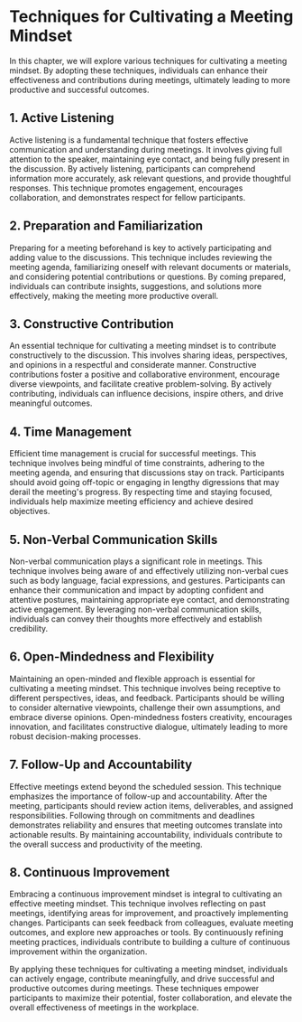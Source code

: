 Techniques for Cultivating a Meeting Mindset
=====================================================

In this chapter, we will explore various techniques for cultivating a meeting mindset. By adopting these techniques, individuals can enhance their effectiveness and contributions during meetings, ultimately leading to more productive and successful outcomes.

**1. Active Listening**
-----------------------

Active listening is a fundamental technique that fosters effective communication and understanding during meetings. It involves giving full attention to the speaker, maintaining eye contact, and being fully present in the discussion. By actively listening, participants can comprehend information more accurately, ask relevant questions, and provide thoughtful responses. This technique promotes engagement, encourages collaboration, and demonstrates respect for fellow participants.

**2. Preparation and Familiarization**
--------------------------------------

Preparing for a meeting beforehand is key to actively participating and adding value to the discussions. This technique includes reviewing the meeting agenda, familiarizing oneself with relevant documents or materials, and considering potential contributions or questions. By coming prepared, individuals can contribute insights, suggestions, and solutions more effectively, making the meeting more productive overall.

**3. Constructive Contribution**
--------------------------------

An essential technique for cultivating a meeting mindset is to contribute constructively to the discussion. This involves sharing ideas, perspectives, and opinions in a respectful and considerate manner. Constructive contributions foster a positive and collaborative environment, encourage diverse viewpoints, and facilitate creative problem-solving. By actively contributing, individuals can influence decisions, inspire others, and drive meaningful outcomes.

**4. Time Management**
----------------------

Efficient time management is crucial for successful meetings. This technique involves being mindful of time constraints, adhering to the meeting agenda, and ensuring that discussions stay on track. Participants should avoid going off-topic or engaging in lengthy digressions that may derail the meeting's progress. By respecting time and staying focused, individuals help maximize meeting efficiency and achieve desired objectives.

**5. Non-Verbal Communication Skills**
--------------------------------------

Non-verbal communication plays a significant role in meetings. This technique involves being aware of and effectively utilizing non-verbal cues such as body language, facial expressions, and gestures. Participants can enhance their communication and impact by adopting confident and attentive postures, maintaining appropriate eye contact, and demonstrating active engagement. By leveraging non-verbal communication skills, individuals can convey their thoughts more effectively and establish credibility.

**6. Open-Mindedness and Flexibility**
--------------------------------------

Maintaining an open-minded and flexible approach is essential for cultivating a meeting mindset. This technique involves being receptive to different perspectives, ideas, and feedback. Participants should be willing to consider alternative viewpoints, challenge their own assumptions, and embrace diverse opinions. Open-mindedness fosters creativity, encourages innovation, and facilitates constructive dialogue, ultimately leading to more robust decision-making processes.

**7. Follow-Up and Accountability**
-----------------------------------

Effective meetings extend beyond the scheduled session. This technique emphasizes the importance of follow-up and accountability. After the meeting, participants should review action items, deliverables, and assigned responsibilities. Following through on commitments and deadlines demonstrates reliability and ensures that meeting outcomes translate into actionable results. By maintaining accountability, individuals contribute to the overall success and productivity of the meeting.

**8. Continuous Improvement**
-----------------------------

Embracing a continuous improvement mindset is integral to cultivating an effective meeting mindset. This technique involves reflecting on past meetings, identifying areas for improvement, and proactively implementing changes. Participants can seek feedback from colleagues, evaluate meeting outcomes, and explore new approaches or tools. By continuously refining meeting practices, individuals contribute to building a culture of continuous improvement within the organization.

By applying these techniques for cultivating a meeting mindset, individuals can actively engage, contribute meaningfully, and drive successful and productive outcomes during meetings. These techniques empower participants to maximize their potential, foster collaboration, and elevate the overall effectiveness of meetings in the workplace.
